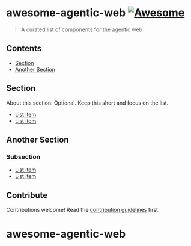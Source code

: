# awesome-agentic-web [![Awesome](https://awesome.re/badge.svg)](https://awesome.re)

> A curated list of components for the agentic web


## Contents

- [Section](#section)
- [Another Section](#another-section)


## Section

About this section. Optional. Keep this short and focus on the list.

- [List item](http://example.com)
- [List item](http://example.com)


## Another Section

### Subsection

- [List item](http://example.com)
- [List item](http://example.com)


## Contribute

Contributions welcome! Read the [contribution guidelines](contributing.md) first.
# awesome-agentic-web
